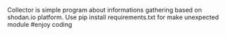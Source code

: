 Collector is simple program about informations gathering based on shodan.io platform.
Use pip install requirements.txt for make unexpected module
#enjoy coding
